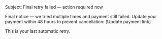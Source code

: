 Subject: Final retry failed — action required now

Final notice — we tried multiple times and payment still failed. Update your payment within 48 hours to prevent cancellation: [Update payment link]

This is your last automatic retry.
